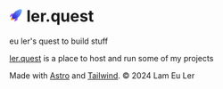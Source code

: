 # <img src="public/icons/favicon128.png" width="24"/> ler.quest

eu ler's quest to build stuff

[ler.quest](https://ler.quest) is a place to host and run some of my projects

Made with [Astro](https://astro.build) and [Tailwind](https://tailwindcss.com). © 2024 Lam Eu Ler